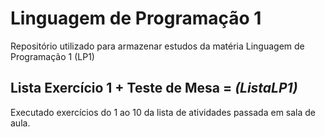# Linguagem de Programação 1

Repositório utilizado para armazenar estudos da matéria Linguagem de Programação 1 (LP1)

## Lista Exercício 1 + Teste de Mesa = *(ListaLP1)*
Executado exercícios do 1 ao 10 da lista de atividades passada em sala de aula.
